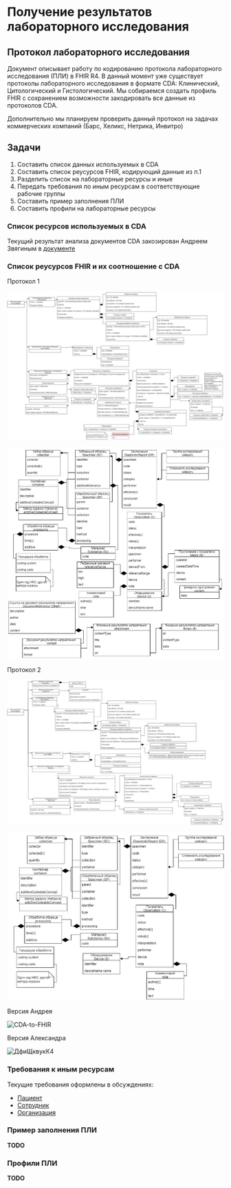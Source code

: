 # Получение результатов лабораторного исследования

## Протокол лабораторного исследования

Документ описывает работу по кодированию протокола лабораторного исследования (ПЛИ) в FHIR R4. В данный момент уже существует протоколы лабораторного исследования в формате CDA: Клинический, Цитологический и Гистологический. Мы собираемся создать профиль FHIR с сохранением возможности закодировать все данные из протоколов CDA.

Дополнительно мы планируем проверить данный протокол на задачах коммерческих компаний (Барс, Хеликс, Нетрика, Инвитро)


## Задачи

1. Составить список данных используемых в CDA
2. Составить список реусурсов FHIR, кодирующий данные из п.1
3. Разделить список на лабораторные ресурсы и иные
4. Передать требования по иным ресурсам в соответствующие рабочие группы
5. Составить пример заполнения ПЛИ
6. Составить профили на лабораторные ресурсы

### Список ресурсов используемых в CDA

Текущий результат анализа документов СDA закозирован Андреем Звягиным в [документе](assets/Примеры_ПЛИ_CDA.xlsx)

### Список реусурсов FHIR и их соотношение с CDA

Протокол 1

![Протокол 1 CDA](img/CDA-1.jpg)

![Протокол 1 FHIR](img/Fhir-1.jpg)

Протокол 2

![Протокол 2 CDA](img/CDA-2.jpg)

![Протокол 2 FHIR](img/Fhir-2.jpg)

Версия Андрея

![CDA-to-FHIR](img/CDA-to-FHIR.jpg)

Версия Александра

![ДфиЩквукК4](img/LabOrderR4.png)

### Требования к иным ресурсам 

Текущие требования оформлены в обсуждениях:

* [Пациент](https://github.com/fhir-ru/core/discussions/76)
* [Сотрудник](https://github.com/fhir-ru/core/discussions/77)
* [Организация](https://github.com/fhir-ru/core/discussions/75)

### Пример заполнения ПЛИ

**TODO**

### Профили ПЛИ

**TODO**
